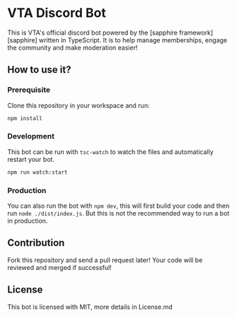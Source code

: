 # VTA Discord Bot

This is VTA's official discord bot powered by the [sapphire framework][sapphire] written in TypeScript. It is to help manage memberships, engage the community and make moderation easier!

## How to use it?

### Prerequisite

Clone this repository in your workspace and run:

```sh
npm install
```

### Development

This bot can be run with `tsc-watch` to watch the files and automatically restart your bot.

```sh
npm run watch:start
```

### Production

You can also run the bot with `npm dev`, this will first build your code and then run `node ./dist/index.js`. But this is not the recommended way to run a bot in production.

## Contribution

Fork this repository and send a pull request later! Your code will be reviewed and merged if successful!

## License

This bot is licensed with MIT, more details in License.md

[VTA Server]: https://discord.gg/vta